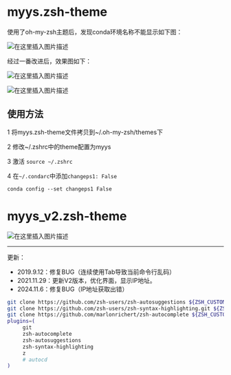 # myys.zsh-theme

使用了oh-my-zsh主题后，发现conda环境名称不能显示如下图：

![在这里插入图片描述](https://img-blog.csdnimg.cn/20190911205535355.png)

经过一番改进后，效果图如下：

![在这里插入图片描述](https://img-blog.csdnimg.cn/20190911205615114.png)

![在这里插入图片描述](https://img-blog.csdnimg.cn/20190911205832390.png)

## 使用方法
1 将myys.zsh-theme文件拷贝到~/.oh-my-zsh/themes下

2 修改~/.zshrc中的theme配置为myys

3 激活 `source ~/.zshrc`

4 在`~/.condarc`中添加`changeps1: False`

`conda config --set changeps1 False`

# myys_v2.zsh-theme

![在这里插入图片描述](https://img-blog.csdnimg.cn/55bf1c99ca7e462a807d86eaa2509091.png)

<hr>
更新：

- 2019.9.12：修复BUG（连续使用Tab导致当前命令行乱码）
- 2021.11.29：更新V2版本，优化界面，显示IP地址。
- 2024.11.6：修复BUG（IP地址获取出错）

```bash
git clone https://github.com/zsh-users/zsh-autosuggestions ${ZSH_CUSTOM:-~/.oh-my-zsh/custom}/plugins/zsh-autosuggestions
git clone https://github.com/zsh-users/zsh-syntax-highlighting.git ${ZSH_CUSTOM:-~/.oh-my-zsh/custom}/plugins/zsh-syntax-highlighting
git clone https://github.com/marlonrichert/zsh-autocomplete ${ZSH_CUSTOM:-~/.oh-my-zsh/custom}/plugins/zsh-autocomplete
plugins=(
     git
     zsh-autocomplete
     zsh-autosuggestions
     zsh-syntax-highlighting
     z
     # autocd
)
```
